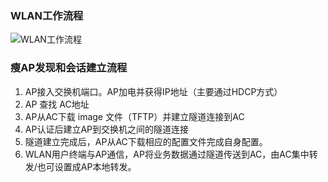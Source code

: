 ### WLAN工作流程

 ![WLAN工作流程](F:\pictures\网站用图\WLAN工作流程.png)

### 瘦AP发现和会话建立流程

1. AP接入交换机端口。AP加电并获得IP地址（主要通过HDCP方式）
2. AP 查找 AC地址
3. AP从AC下载 image 文件（TFTP）并建立隧道连接到AC
4. AP认证后建立AP到交换机之间的隧道连接
5. 隧道建立完成后，AP从AC下载相应的配置文件完成自身配置。
6. WLAN用户终端与AP通信，AP将业务数据通过隧道传送到AC，由AC集中转发/也可设置成AP本地转发。